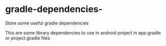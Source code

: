 # gradle-dependencies-
Store some useful gradle dependencies

This are some library dependencies to use in android project in app.gradle or project.gradle files
